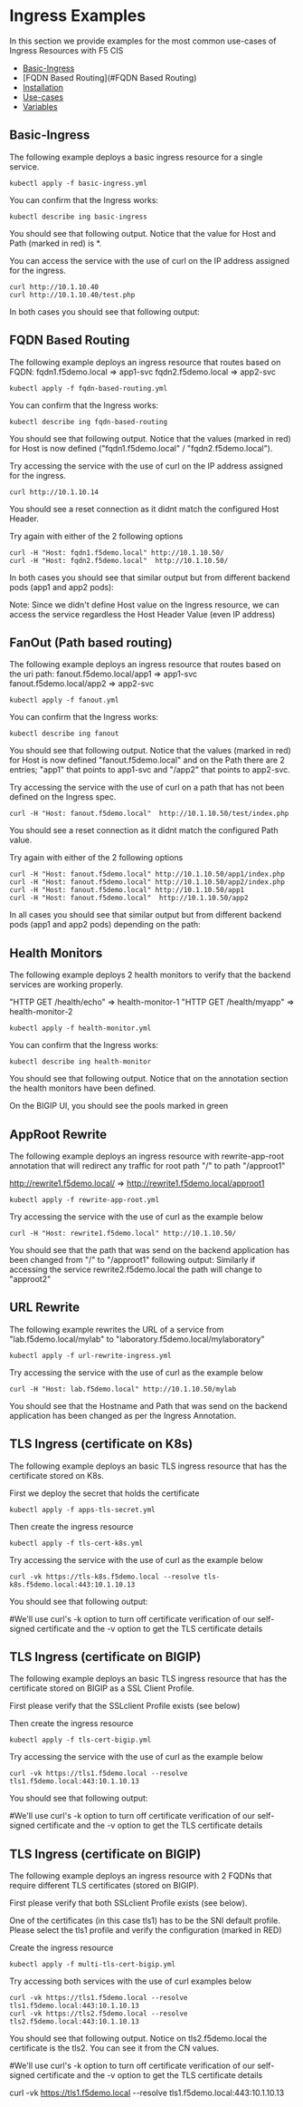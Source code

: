 # Ingress Examples

In this section we provide examples for the most common use-cases of Ingress Resources with F5 CIS

- [Basic-Ingress](#Basic-Ingress)
- [FQDN Based Routing](#FQDN Based Routing)
- [Installation](#installation)
- [Use-cases](#use-cases)
- [Variables](#variables)


## Basic-Ingress
The following example deploys a basic ingress resource for a single service.

```
kubectl apply -f basic-ingress.yml
```

You can confirm that the Ingress works:

```
kubectl describe ing basic-ingress
```

You should see that following output. Notice that the value for Host and Path (marked in red) is *. 

You can access the service with the use of curl on the IP address assigned for the ingress. 

```
curl http://10.1.10.40
curl http://10.1.10.40/test.php
```
In both cases you should see that following output:



## FQDN Based Routing
The following example deploys an ingress resource that routes based on FQDN:
fqdn1.f5demo.local => app1-svc
fqdn2.f5demo.local => app2-svc


```
kubectl apply -f fqdn-based-routing.yml
```

You can confirm that the Ingress works:

```
kubectl describe ing fqdn-based-routing
```

You should see that following output. Notice that the values (marked in red) for Host is now defined ("fqdn1.f5demo.local" / "fqdn2.f5demo.local").

Try accessing the service with the use of curl on the IP address assigned for the ingress. 

```
curl http://10.1.10.14
```
You should see a reset connection as it didnt match the configured Host Header.

Try again with either of the 2 following options

```
curl -H "Host: fqdn1.f5demo.local" http://10.1.10.50/
curl -H "Host: fqdn2.f5demo.local"  http://10.1.10.50/
```

In both cases you should see that similar output but from different backend pods (app1 and app2 pods):


Note: Since we didn't define Host value on the Ingress resource, we can access the service regardless the Host Header Value (even IP address)



## FanOut (Path based routing)
The following example deploys an ingress resource that routes based on the uri path:
fanout.f5demo.local/app1 => app1-svc
fanout.f5demo.local/app2 => app2-svc


```
kubectl apply -f fanout.yml
```

You can confirm that the Ingress works:

```
kubectl describe ing fanout
```

You should see that following output. Notice that the values (marked in red) for Host is now defined "fanout.f5demo.local" and on the Path there are 2 entries; "app1" that points to app1-svc and "/app2" that points to app2-svc.

Try accessing the service with the use of curl on a path that has not been defined on the Ingress spec.

```
curl -H "Host: fanout.f5demo.local"  http://10.1.10.50/test/index.php
```

You should see a reset connection as it didnt match the configured Path value.

Try again with either of the 2 following options

```
curl -H "Host: fanout.f5demo.local" http://10.1.10.50/app1/index.php
curl -H "Host: fanout.f5demo.local" http://10.1.10.50/app2/index.php
curl -H "Host: fanout.f5demo.local" http://10.1.10.50/app1
curl -H "Host: fanout.f5demo.local"  http://10.1.10.50/app2
```

In all cases you should see that similar output but from different backend pods (app1 and app2 pods) depending on the path:



## Health Monitors
The following example deploys 2 health monitors to verify that the backend services are working properly.

"HTTP GET /health/echo" => health-monitor-1
"HTTP GET /health/myapp" => health-monitor-2


```
kubectl apply -f health-monitor.yml
```

You can confirm that the Ingress works:

```
kubectl describe ing health-monitor
```

You should see that following output. Notice that on the annotation section the health monitors have been defined.


On the BIGIP UI, you should see the pools marked in green


## AppRoot Rewrite
The following example deploys an ingress resource with rewrite-app-root annotation that will redirect any traffic for root path "/" to path "/approot1"

http://rewrite1.f5demo.local/ => http://rewrite1.f5demo.local/approot1


```
kubectl apply -f rewrite-app-root.yml
```

Try accessing the service with the use of curl as the example below

```
curl -H "Host: rewrite1.f5demo.local" http://10.1.10.50/
```

You should see that the path that was send on the backend application has been changed from "/" to "/approot1" following output:
Similarly if accessing the service rewrite2.f5demo.local the path will change to "approot2"




## URL Rewrite
The following example rewrites the URL of a service from "lab.f5demo.local/mylab" to "laboratory.f5demo.local/mylaboratory"

```
kubectl apply -f url-rewrite-ingress.yml
```


Try accessing the service with the use of curl as the example below

```
curl -H "Host: lab.f5demo.local" http://10.1.10.50/mylab
```


You should see that the Hostname and Path that was send on the backend application has been changed as per the Ingress Annotation.




## TLS Ingress (certificate on K8s)
The following example deploys an basic TLS ingress resource that has the certificate stored on K8s.

First we deploy the secret that holds the certificate
```
kubectl apply -f apps-tls-secret.yml
```

Then create the ingress resource
```
kubectl apply -f tls-cert-k8s.yml
```

Try accessing the service with the use of curl as the example below

```
curl -vk https://tls-k8s.f5demo.local --resolve tls-k8s.f5demo.local:443:10.1.10.13
```

You should see that following output:


#We'll use curl's -k option to turn off certificate verification of our self-signed certificate and the -v option to get the TLS certificate details



## TLS Ingress (certificate on BIGIP)
The following example deploys an basic TLS ingress resource that has the certificate stored on BIGIP as a SSL Client Profile.

First please verify that the SSLclient Profile exists (see below)


Then create the ingress resource
```
kubectl apply -f tls-cert-bigip.yml
```

Try accessing the service with the use of curl as the example below

```
curl -vk https://tls1.f5demo.local --resolve tls1.f5demo.local:443:10.1.10.13
```

You should see that following output:


#We'll use curl's -k option to turn off certificate verification of our self-signed certificate and the -v option to get the TLS certificate details




## TLS Ingress (certificate on BIGIP)
The following example deploys an ingress resource with 2 FQDNs that require different TLS certificates (stored on BIGIP).

First please verify that both SSLclient Profile exists (see below). 

One of the certificates (in this case tls1) has to be the SNI default profile. Please select the tls1 profile and verify the configuration (marked in RED)


Create the ingress resource
```
kubectl apply -f multi-tls-cert-bigip.yml
```

Try accessing both services with the use of curl examples below

```
curl -vk https://tls1.f5demo.local --resolve tls1.f5demo.local:443:10.1.10.13
curl -vk https://tls2.f5demo.local --resolve tls2.f5demo.local:443:10.1.10.13
```

You should see that following output. Notice on tls2.f5demo.local the certificate is the tls2. You can see it from the CN values.


#We'll use curl's -k option to turn off certificate verification of our self-signed certificate and the -v option to get the TLS certificate details








curl -vk https://tls1.f5demo.local --resolve tls1.f5demo.local:443:10.1.10.13

